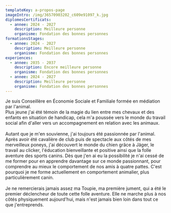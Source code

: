 ```yaml
---
templateKey: a-propos-page
imageIntro: /img/36570903202_c609e91097_k.jpg
diplomesCertificats:
  - annee: 2024 - 2027
    description: Meilleure personne
    organisme: Fondation des bonnes personnes
formationsStages:
  - annee: 2024 - 2027
    description: Meilleure personne
    organisme: Fondation des bonnes personnes
experiences:
  - annee: 2035 - 2037
    description: Encore meilleure personne
    organisme: Fondation des bonnes personnes
  - annee: 2024 - 2027
    description: Meilleure personne
    organisme: Fondation des bonnes personnes
---
```

Je suis Conseillère en Économie Sociale et Familiale formée en médiation par l'animal.\
Plus jeune j'ai été témoin de la magie du lien entre mes chevaux et des enfants en situation de handicap, cela m'a poussée vers le monde du travail social afin d'aller vers un accompagnement en relation avec les animaux.\
\
Autant que je m'en souvienne, j'ai toujours été passionnée par l'animal. Après avoir été cavalière de club puis de spectacle aux côtés de mes merveilleux poneys, j'ai découvert le monde du chien grâce à Jäger, le travail au clicker, l'éducation bienveillante et positive ainsi que la folle aventure des sports canins. Dès que j'en ai eu la possibilité je n'ai cessé de me former pour en apprendre davantage sur ce monde passionnant, pour comprendre au mieux le comportement de nos amis à quatre pattes. C'est pourquoi je me forme actuellement en comportement animalier, plus particulièrement canin.\
\
Je ne remercierais jamais assez ma Toupie, ma première jument, qui a été le premier déclencheur de toute cette folle aventure. Elle ne marche plus à nos côtés physiquement aujourd'hui, mais n'est jamais bien loin dans tout ce que j'entreprends.